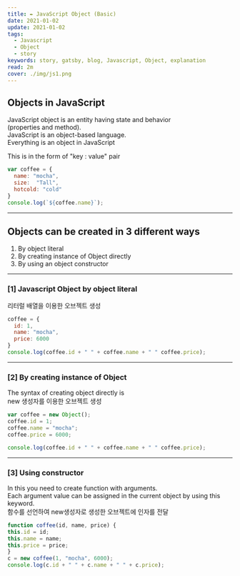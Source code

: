 ```yaml
---
title: ✒️ JavaScript Object (Basic)
date: 2021-01-02
update: 2021-01-02
tags:
  - Javascript
  - Object
  - story
keywords: story, gatsby, blog, Javascript, Object, explanation
read: 2m
cover: ./img/js1.png
---
```


## Objects in JavaScript

JavaScript object is an entity having state and behavior  
(properties and method).  
JavaScript is an object-based language.  
Everything is an object in JavaScript

This is in the form of "key : value" pair

```js
var coffee = {
  name: "mocha",
  size:  "Tall",
  hotcold: "cold"
}
console.log(`${coffee.name}`);
```

***

## Objects can be created in 3 different ways

1. By object literal  
2. By creating instance of Object directly  
3. By using an object constructor  

***

### [1] Javascript Object by object literal
리터럴 배열을 이용한 오브젝트 생성
```js
coffee = {
  id: 1,
  name: "mocha",
  price: 6000
}
console.log(coffee.id + " " + coffee.name + " " coffee.price);
```

***

### [2] By creating instance of Object
The syntax of creating object directly is  
new 생성자를 이용한 오브젝트 생성
```js
var coffee = new Object();
coffee.id = 1;
coffee.name = "mocha";
coffee.price = 6000;

console.log(coffee.id + " " + coffee.name + " " coffee.price);
```

***

### [3] Using constructor
In this you need to create function with arguments.  
Each argument value can be assigned in the current object by using this keyword.  
함수를 선언하여 new생성자로 생성한 오브젝트에 인자를 전달
```js
function coffee(id, name, price) {
this.id = id;
this.name = name;
this.price = price;
}
c = new coffee(1, "mocha", 6000);
console.log(c.id + " " + c.name + " " + c.price);
```


